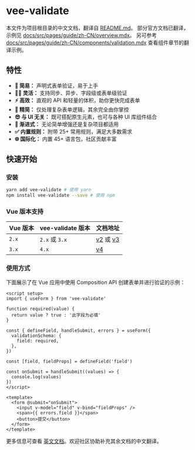 # vee-validate

本文件为项目根目录的中文文档，翻译自 [README.md](README.md)。
部分官方文档已翻译，示例见 [docs/src/pages/guide/zh-CN/overview.mdx](docs/src/pages/guide/zh-CN/overview.mdx)。
另可参考 [docs/src/pages/guide/zh-CN/components/validation.mdx](docs/src/pages/guide/zh-CN/components/validation.mdx) 查看组件章节的翻译示例。

## 特性

- **🍞 简易：** 声明式表单验证，易于上手
- **🧘‍♀️ 灵活：** 支持同步、异步、字段级或表单级验证
- **⚡️ 高效：** 直观的 API 和轻量的体积，助你更快完成表单
- **🏏 精简：** 仅处理复杂表单逻辑，其余完全由你掌控
- **😎 与 UI 无关：** 既可搭配原生元素，也可与各种 UI 库组件结合
- **🦾 渐进式：** 无论简单增强还是复杂项目都适用
- **✅ 内置规则：** 附带 25+ 常用规则，满足大多数需求
- **🌐 国际化：** 内置 45+ 语言包，社区贡献丰富

## 快速开始

### 安装

```sh
yarn add vee-validate # 使用 yarn
npm install vee-validate --save # 使用 npm
```

### Vue 版本支持

| Vue 版本 | vee-validate 版本 | 文档地址 |
| -------- | ---------------- | -------------------------------- |
| `2.x`    | `2.x` 或 `3.x`    | [v2](https://vee-validate.logaretm.com/v2) 或 [v3](https://vee-validate.logaretm.com/v3) |
| `3.x`    | `4.x`            | [v4](https://vee-validate.logaretm.com/v4) |

### 使用方式

下面展示了在 Vue 应用中使用 Composition API 创建表单并进行验证的示例：

```vue
<script setup>
import { useForm } from 'vee-validate'

function required(value) {
  return value ? true : '此字段为必填'
}

const { defineField, handleSubmit, errors } = useForm({
  validationSchema: {
    field: required,
  },
})

const [field, fieldProps] = defineField('field')

const onSubmit = handleSubmit((values) => {
  console.log(values)
})
</script>

<template>
  <form @submit="onSubmit">
    <input v-model="field" v-bind="fieldProps" />
    <span>{{ errors.field }}</span>
    <button>提交</button>
  </form>
</template>
```

更多信息可查看 [英文文档](README.md)。欢迎社区协助补充其余文档的中文翻译。
